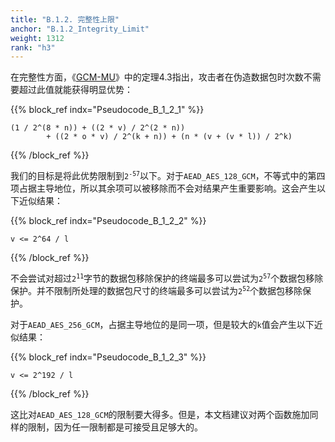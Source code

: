 ```yaml
---
title: "B.1.2. 完整性上限"
anchor: "B.1.2_Integrity_Limit"
weight: 1312
rank: "h3"
---
```


在完整性方面，《[GCM-MU](https://doi.org/10.1145/3243734.3243816)》中的定理4.3指出，攻击者在伪造数据包时次数不需要超过此值就能获得明显优势：

{{% block_ref
indx="Pseudocode_B_1_2_1" %}}

```
(1 / 2^(8 * n)) + ((2 * v) / 2^(2 * n))
        + ((2 * o * v) / 2^(k + n)) + (n * (v + (v * l)) / 2^k)
```

{{% /block_ref %}}

我们的目标是将此优势限制到<code>2<sup>-57</sup></code>以下。对于`AEAD_AES_128_GCM`，不等式中的第四项占据主导地位，所以其余项可以被移除而不会对结果产生重要影响。这会产生以下近似结果：

{{% block_ref
indx="Pseudocode_B_1_2_2" %}}

```
v <= 2^64 / l
```

{{% /block_ref %}}

不会尝试对超过<code>2<sup>11</sup></code>字节的数据包移除保护的终端最多可以尝试为<code>2<sup>57</sup></code>个数据包移除保护。并不限制所处理的数据包尺寸的终端最多可以尝试为<code>2<sup>52</sup></code>个数据包移除保护。

对于`AEAD_AES_256_GCM`，占据主导地位的是同一项，但是较大的`k`值会产生以下近似结果：

{{% block_ref
indx="Pseudocode_B_1_2_3" %}}

```
v <= 2^192 / l
```

{{% /block_ref %}}

这比对`AEAD_AES_128_GCM`的限制要大得多。但是，本文档建议对两个函数施加同样的限制，因为任一限制都是可接受且足够大的。
